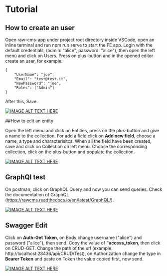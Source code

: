 # Tutorial


## How to create an user

Open raw-cms-app under project root directory inside VSCode, open an inline terminal and run npm run serve to start the FE app.
Login with the default credentials, (admin: "alice", password: "alice"), then open the left menù and click on Users.
Press on plus-button and in the opened editor create an user, for example:
```
{
    "UserName": "joe",
    "Email": "test@test.it",
    "NewPassword": "joe",
    "Roles": ["Admin"]
}
```
After this, Save.

[![IMAGE ALT TEXT HERE](http://img.youtube.com/vi/FuLP8WdUbew/0.jpg)](http://www.youtube.com/watch?v=FuLP8WdUbew)

##How to edit an entity

Open the left menù and click on Entities, press on the plus-button and give a name to the collection.
For add a field click on **Add new field**, choose a name, a type and characterisitcs. 
When all the field have been created, save and click on Collection on left menù.
Choose the corresponding collection, click on the plus-button and populate the collection. 

[![IMAGE ALT TEXT HERE](http://img.youtube.com/vi/omCS6M-WD80/0.jpg)](http://www.youtube.com/watch?v=omCS6M-WD80)

## GraphQl test

On postman, click on GraphQL Query and now you can send queries.
Check the documentation of GraphQL (https://rawcms.readthedocs.io/en/latest/GraphQL/).

[![IMAGE ALT TEXT HERE](http://img.youtube.com/vi/tiBim8w1_MU/0.jpg)](http://www.youtube.com/watch?v=tiBim8w1_MU)

## Swagger Edit

Click on **Auth-Get Token**, on Body change username ("alice") and password ("alice"), then send.
Copy the value of **"access_token**, then click on CRUD-GET.
Change the path of the url (example: http://localhost:28436/api/CRUD/Test), on Authorization change the type in **Bearer Token** and paste on Token the value copied first, now send.

[![IMAGE ALT TEXT HERE](http://img.youtube.com/vi/vXEMtzfSk0U/0.jpg)](http://www.youtube.com/watch?v=vXEMtzfSk0U)
